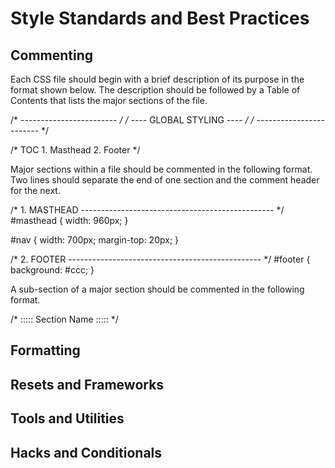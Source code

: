 Style Standards and Best Practices
==================================

Commenting
----------

Each CSS file should begin with a brief description of its purpose in the format shown below. The description should be followed by a Table of Contents that lists the major sections of the file.

   /* ------------------------ */
   /* ---- GLOBAL STYLING ---- */
   /* ------------------------ */
 
   /* TOC
      1. Masthead
      2. Footer
   */

Major sections within a file should be commented in the following format. Two lines should separate the end of one section and the comment header for the next.

   /* 1. MASTHEAD
   ------------------------------------------------ */
   #masthead {
      width: 960px;
   } 
 
   #nav {
      width: 700px;
      margin-top: 20px;
   } 
 
 
   /* 2. FOOTER
   ------------------------------------------------ */
   #footer {
      background: #ccc;
   }

A sub-section of a major section should be commented in the following format.

   /* ::::: Section Name ::::: */

Formatting
----------

Resets and Frameworks
---------------------

Tools and Utilities
-------------------

Hacks and Conditionals
----------------------


